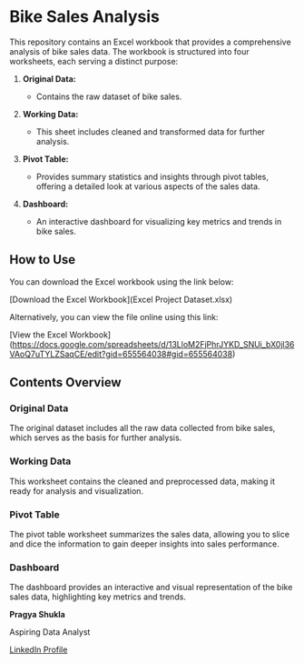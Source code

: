 # Bike Sales Analysis

This repository contains an Excel workbook that provides a comprehensive analysis of bike sales data. The workbook is structured into four worksheets, each serving a distinct purpose:

1. **Original Data:**
   - Contains the raw dataset of bike sales.

2. **Working Data:**
   - This sheet includes cleaned and transformed data for further analysis.

3. **Pivot Table:**
   - Provides summary statistics and insights through pivot tables, offering a detailed look at various aspects of the sales data.

4. **Dashboard:**
   - An interactive dashboard for visualizing key metrics and trends in bike sales.

## How to Use

You can download the Excel workbook using the link below:

[Download the Excel Workbook](Excel Project Dataset.xlsx)

Alternatively, you can view the file online using this link:

[View the Excel Workbook] (https://docs.google.com/spreadsheets/d/13LloM2FjPhrJYKD_SNUi_bX0jl36VAoQ7uTYLZSaqCE/edit?gid=655564038#gid=655564038)
## Contents Overview

### Original Data
The original dataset includes all the raw data collected from bike sales, which serves as the basis for further analysis.

### Working Data
This worksheet contains the cleaned and preprocessed data, making it ready for analysis and visualization.

### Pivot Table
The pivot table worksheet summarizes the sales data, allowing you to slice and dice the information to gain deeper insights into sales performance.

### Dashboard
The dashboard provides an interactive and visual representation of the bike sales data, highlighting key metrics and trends.

**Pragya Shukla**

Aspiring Data Analyst

[LinkedIn Profile](www.linkedin.com/in/pragyashukla340)



